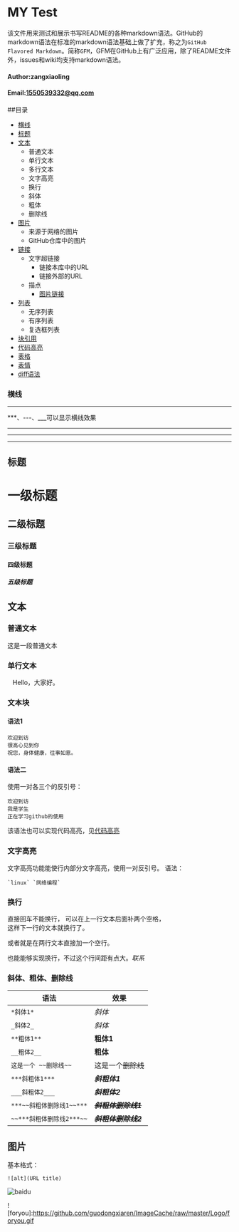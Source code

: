 MY Test
===========================
该文件用来测试和展示书写README的各种markdown语法。GitHub的markdown语法在标准的markdown语法基础上做了扩充，称之为`GitHub Flavored Markdown`。简称`GFM`，GFM在GitHub上有广泛应用，除了README文件外，issues和wiki均支持markdown语法。

#### Author:zangxiaoling
#### Email:1550539332@qq.com

##目录
* [横线](#横线)
* [标题](#标题)
* [文本](#文本)
    * 普通文本
    * 单行文本
    * 多行文本
    * 文字高亮
    * 换行
    * 斜体
    * 粗体
    * 删除线
 * [图片](#图片)
    * 来源于网络的图片
    * GitHub仓库中的图片
 * [链接](#链接)
     * 文字超链接
        * 链接本库中的URL
       * 链接外部的URL
    * 描点
		* [图片链接](#图片链接)
* [列表](#列表)
    * 无序列表
    * 有序列表
    * 复选框列表
* [块引用](#块引用)
* [代码高亮](#代码高亮)
* [表格](#表格) 
* [表情](#表情)
* [diff语法](#diff语法)

### 横线
-----------
***、---、___可以显示横线效果
***
---
____

标题
---------
# 一级标题
## 二级标题
### 三级标题
#### 四级标题
##### 五级标题

文本
-----
### 普通文本
这是一段普通文本
### 单行文本
    Hello，大家好。
### 文本块
#### 语法1
	欢迎到访
	很高心见到你
	祝您，身体健康，往事如意。
#### 语法二
使用一对各三个的反引号：
```
欢迎到访
我是学生
正在学习github的使用
```
该语法也可以实现代码高亮，见[代码高亮](#代码高亮)
### 文字高亮
文字高亮功能能使行内部分文字高亮，使用一对反引号。
语法：
```
`linux` `网络编程`
```
### 换行
直接回车不能换行，
可以在上一行文本后面补两个空格，  
这样下一行的文本就换行了。

或者就是在两行文本直接加一个空行。

也能能够实现换行，不过这个行间距有点大。*联系*
### 斜体、粗体、删除线
|语法|效果|
|----|----|
|`*斜体1*`|*斜体*|
|`_斜体2_`|_斜体_|
|`**粗体1**`|**粗体1**|
|`__粗体2__`|__粗体__|
|`这是一个 ~~删除线~~`|这是一个~~删除线~~|
|`***斜粗体1***`|***斜粗体1***|
|`___斜粗体2___`|___斜粗体2___|
|`***~~斜粗体删除线1~~***`|***~~斜粗体删除线1~~***|
|`~~***斜粗体删除线2***~~`|~~***斜粗体删除线2***~~|

图片
-----
基本格式：
```
![alt](URL title)
```
![baidu](http://www.baidu.com/img/bdlogo.gif "百度logo")

![foryou]:https://github.com/guodongxiaren/ImageCache/raw/master/Logo/foryou.gif

